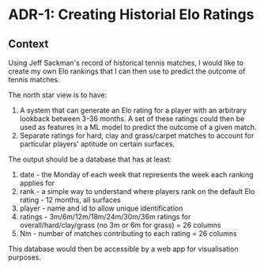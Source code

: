 # ADR-1: Creating Historial Elo Ratings
## Context
Using Jeff Sackman's record of historical tennis matches, I would like to create my own Elo rankings that I can then use to predict the outcome of tennis matches. 

The north star view is to have:
1. A system that can generate an Elo rating for a player with an arbitrary lookback between 3-36 months. A set of these ratings could then be used as features in a ML model to predict the outcome of a given match.
2. Separate ratings for hard, clay and grass/carpet matches to account for particular players' aptitude on certain surfaces.

The output should be a database that has at least:
1. date - the Monday of each week that represents the week each ranking applies for
2. rank - a simple way to understand where players rank on the default Elo rating - 12 months, all surfaces
3. player - name and id to allow unique identification 
4. ratings - 3m/6m/12m/18m/24m/30m/36m ratings for overall/hard/clay/grass (no 3m or 6m for grass) = 26 columns
5. Nm - number of matches contributing to each rating = 26 columns

This database would then be accessible by a web app for visualisation purposes.
